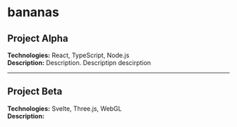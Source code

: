 # bananas

## Project Alpha
**Technologies:** React, TypeScript, Node.js  
**Description:** Description. Descriptipn descirption

---

## Project Beta
**Technologies:** Svelte, Three.js, WebGL  
**Description:** 
